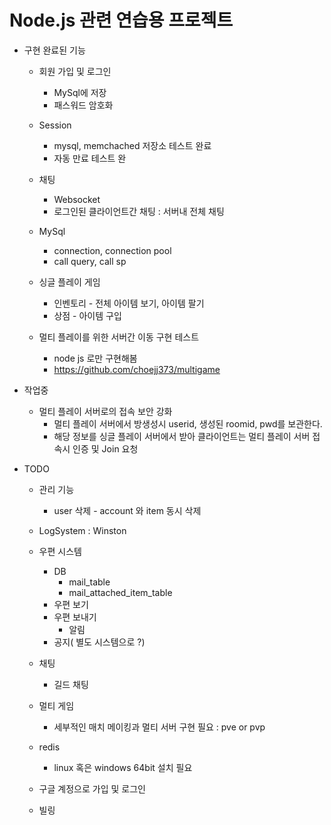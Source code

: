# Node.js 관련 연습용 프로젝트

+ 구현 완료된 기능
    + 회원 가입 및 로그인 
        + MySql에 저장 
        + 패스워드 암호화

    + Session
        + mysql, memchached 저장소 테스트 완료
        + 자동 만료 테스트 완
        
    + 채팅 
        + Websocket
        + 로그인된 클라이언트간 채팅 : 서버내 전체 채팅

    + MySql
        + connection, connection pool 
        + call query, call sp

    + 싱글 플레이 게임
        + 인벤토리 - 전체 아이템 보기, 아이템 팔기
        + 상점 - 아이템 구입

    + 멀티 플레이를 위한 서버간 이동 구현 테스트
        + node js 로만 구현해봄
        + https://github.com/choejj373/multigame


+ 작업중
    + 멀티 플레이 서버로의 접속 보안 강화
        + 멀티 플레이 서버에서 방생성시 userid, 생성된 roomid, pwd를 보관한다.
        + 해당 정보를 싱글 플레이 서버에서 받아 클라이언트는 멀티 플레이 서버 접속시 인증 및 Join 요청

+ TODO
    + 관리 기능
        + user 삭제 - account 와 item 동시 삭제 

    + LogSystem : Winston

    + 우편 시스템
        + DB
            + mail_table
            + mail_attached_item_table
        + 우편 보기
        + 우편 보내기
            + 알림
        + 공지( 별도 시스템으로 ?)
    
    + 채팅  
        + 길드 채팅 

    + 멀티 게임 
        + 세부적인 매치 메이킹과 멀티 서버 구현 필요 : pve or pvp

    + redis
        + linux 혹은 windows 64bit 설치 필요

    + 구글 계정으로 가입 및 로그인

    + 빌링
